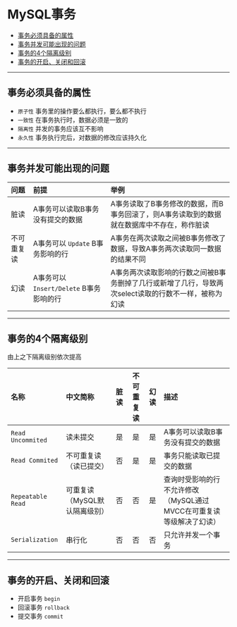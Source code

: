 # MySQL事务

<!-- TOC -->

- [事务必须具备的属性](#事务必须具备的属性)
- [事务并发可能出现的问题](#事务并发可能出现的问题)
- [事务的4个隔离级别](#事务的4个隔离级别)
- [事务的开启、关闭和回滚](#事务的开启关闭和回滚)

<!-- /TOC -->

---
## 事务必须具备的属性

- `原子性` 事务里的操作要么都执行，要么都不执行
- `一致性` 在事务执行时，数据必须是一致的
- `隔离性` 并发的事务应该互不影响
- `永久性` 事务执行完后，对数据的修改应该持久化

---
## 事务并发可能出现的问题

|问题|前提|举例|
|:--|:--|:--|
|脏读|A事务可以读取B事务没有提交的数据|A事务读取了B事务修改的数据，而B事务回滚了，则A事务读取到的数据就在数据库中不存在，称作脏读|
|不可重复读|A事务可以 `Update` B事务影响的行|A事务在两次读取之间被B事务修改了数据，导致A事务两次读取同一数据的结果不同|
|幻读|A事务可以`Insert/Delete` B事务影响的行|A事务两次读取影响的行数之间被B事务删掉了几行或新增了几行，导致两次select读取的行数不一样，被称为幻读|

---
## 事务的4个隔离级别

由上之下隔离级别依次提高

|名称|中文简称|脏读|不可重复读|幻读|描述|
|:--|:--|:-:|:-:|:-:|:--|
| `Read Uncommited`|读未提交|是|是|是|A事务可以读取B事务没有提交的数据|
| `Read Commited`|不可重复读（读已提交）|否|是|是|事务只能读取已提交的数据|
| `Repeatable Read`|可重复读（MySQL默认隔离级别）|否|否|是|查询时受影响的行不允许修改（MySQL通过MVCC在可重复读等级解决了幻读）|
| `Serialization`|串行化|否|否|否|只允许并发一个事务|

---
## 事务的开启、关闭和回滚

- 开启事务 `begin`
- 回滚事务 `rollback`
- 提交事务 `commit`